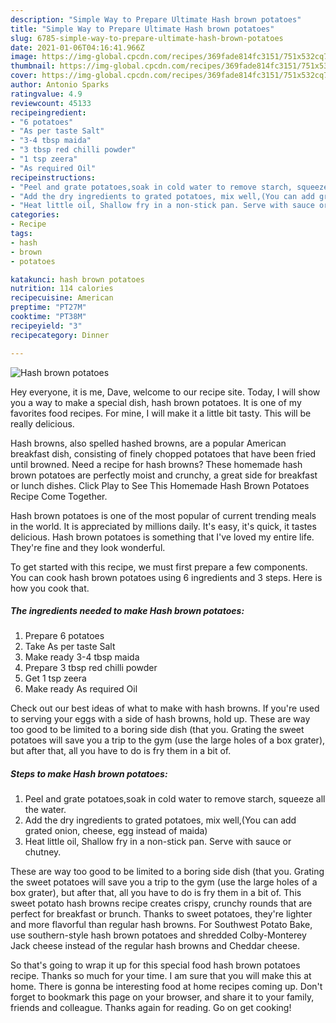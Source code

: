 ```yaml
---
description: "Simple Way to Prepare Ultimate Hash brown potatoes"
title: "Simple Way to Prepare Ultimate Hash brown potatoes"
slug: 6785-simple-way-to-prepare-ultimate-hash-brown-potatoes
date: 2021-01-06T04:16:41.966Z
image: https://img-global.cpcdn.com/recipes/369fade814fc3151/751x532cq70/hash-brown-potatoes-recipe-main-photo.jpg
thumbnail: https://img-global.cpcdn.com/recipes/369fade814fc3151/751x532cq70/hash-brown-potatoes-recipe-main-photo.jpg
cover: https://img-global.cpcdn.com/recipes/369fade814fc3151/751x532cq70/hash-brown-potatoes-recipe-main-photo.jpg
author: Antonio Sparks
ratingvalue: 4.9
reviewcount: 45133
recipeingredient:
- "6 potatoes"
- "As per taste Salt"
- "3-4 tbsp maida"
- "3 tbsp red chilli powder"
- "1 tsp zeera"
- "As required Oil"
recipeinstructions:
- "Peel and grate potatoes,soak in cold water to remove starch, squeeze all the water."
- "Add the dry ingredients to grated potatoes, mix well,(You can add grated onion, cheese, egg instead of maida)"
- "Heat little oil, Shallow fry in a non-stick pan. Serve with sauce or chutney."
categories:
- Recipe
tags:
- hash
- brown
- potatoes

katakunci: hash brown potatoes 
nutrition: 114 calories
recipecuisine: American
preptime: "PT27M"
cooktime: "PT38M"
recipeyield: "3"
recipecategory: Dinner

---
```



![Hash brown potatoes](https://img-global.cpcdn.com/recipes/369fade814fc3151/751x532cq70/hash-brown-potatoes-recipe-main-photo.jpg)

Hey everyone, it is me, Dave, welcome to our recipe site. Today, I will show you a way to make a special dish, hash brown potatoes. It is one of my favorites food recipes. For mine, I will make it a little bit tasty. This will be really delicious.

Hash browns, also spelled hashed browns, are a popular American breakfast dish, consisting of finely chopped potatoes that have been fried until browned. Need a recipe for hash browns? These homemade hash brown potatoes are perfectly moist and crunchy, a great side for breakfast or lunch dishes. Click Play to See This Homemade Hash Brown Potatoes Recipe Come Together.

Hash brown potatoes is one of the most popular of current trending meals in the world. It is appreciated by millions daily. It's easy, it's quick, it tastes delicious. Hash brown potatoes is something that I've loved my entire life. They're fine and they look wonderful.


To get started with this recipe, we must first prepare a few components. You can cook hash brown potatoes using 6 ingredients and 3 steps. Here is how you cook that.

<!--inarticleads1-->

##### The ingredients needed to make Hash brown potatoes:

1. Prepare 6 potatoes
1. Take As per taste Salt
1. Make ready 3-4 tbsp maida
1. Prepare 3 tbsp red chilli powder
1. Get 1 tsp zeera
1. Make ready As required Oil


Check out our best ideas of what to make with hash browns. If you&#39;re used to serving your eggs with a side of hash browns, hold up. These are way too good to be limited to a boring side dish (that you. Grating the sweet potatoes will save you a trip to the gym (use the large holes of a box grater), but after that, all you have to do is fry them in a bit of. 

<!--inarticleads2-->

##### Steps to make Hash brown potatoes:

1. Peel and grate potatoes,soak in cold water to remove starch, squeeze all the water.
1. Add the dry ingredients to grated potatoes, mix well,(You can add grated onion, cheese, egg instead of maida)
1. Heat little oil, Shallow fry in a non-stick pan. Serve with sauce or chutney.


These are way too good to be limited to a boring side dish (that you. Grating the sweet potatoes will save you a trip to the gym (use the large holes of a box grater), but after that, all you have to do is fry them in a bit of. This sweet potato hash browns recipe creates crispy, crunchy rounds that are perfect for breakfast or brunch. Thanks to sweet potatoes, they&#39;re lighter and more flavorful than regular hash browns. For Southwest Potato Bake, use southern-style hash brown potatoes and shredded Colby-Monterey Jack cheese instead of the regular hash browns and Cheddar cheese. 

So that's going to wrap it up for this special food hash brown potatoes recipe. Thanks so much for your time. I am sure that you will make this at home. There is gonna be interesting food at home recipes coming up. Don't forget to bookmark this page on your browser, and share it to your family, friends and colleague. Thanks again for reading. Go on get cooking!
